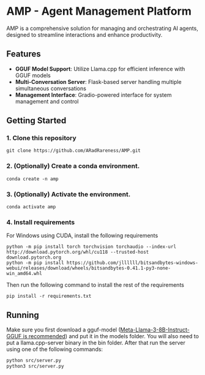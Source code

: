 # AMP - Agent Management Platform

AMP is a comprehensive solution for managing and orchestrating AI agents, designed to streamline interactions and enhance productivity.

## Features

- **GGUF Model Support**: Utilize Llama.cpp for efficient inference with GGUF models
- **Multi-Conversation Server**: Flask-based server handling multiple simultaneous conversations
- **Management Interface**: Gradio-powered interface for system management and control

## Getting Started

### 1. Clone this repository
```
git clone https://github.com/ARadRareness/AMP.git
```

### 2. (Optionally) Create a conda environment.
```
conda create -n amp
```

### 3. (Optionally) Activate the environment.
```
conda activate amp
```

### 4. Install requirements
For Windows using CUDA, install the following requirements
```
python -m pip install torch torchvision torchaudio --index-url http://download.pytorch.org/whl/cu118 --trusted-host download.pytorch.org
python -m pip install https://github.com/jllllll/bitsandbytes-windows-webui/releases/download/wheels/bitsandbytes-0.41.1-py3-none-win_amd64.whl
```

Then run the following command to install the rest of the requirements
```
pip install -r requirements.txt
```


## Running

Make sure you first download a gguf-model ([Meta-Llama-3-8B-Instruct-GGUF is recommended](https://huggingface.co/bartowski/Meta-Llama-3-8B-Instruct-GGUF)) and put it in the models folder. You will also need to put a llama.cpp-server binary in the bin folder. After that run the server using one of the following commands:

```bash
python src/server.py
python3 src/server.py
```